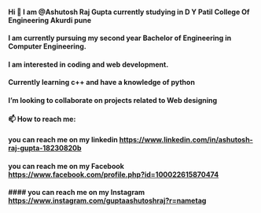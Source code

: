  #### Hi  👋  I am @Ashutosh Raj Gupta currently studying in D Y Patil College Of Engineering Akurdi pune
 #### I am currently pursuing my second  year Bachelor of Engineering in Computer Engineering.
 #### I am interested in coding and web development.
 #### Currently learning c++ and have a knowledge of python
 #### I’m looking to collaborate on projects related to Web designing
 #### 📫 How to reach me:
 #### you can reach me on my linkedin https://www.linkedin.com/in/ashutosh-raj-gupta-18230820b
 #### you can reach me on my Facebook https://www.facebook.com/profile.php?id=100022615870474
 #### #### you can reach me on my Instagram https://www.instagram.com/guptaashutoshraj?r=nametag

<!--
**AshutoshRajGupta/AshutoshRajGupta** is a ✨ _special_ ✨ repository because its `README.md` (this file) appears on your GitHub profile.

Here are some ideas to get you started:

- 🔭 I’m currently working on ...
- 🌱 I’m currently learning ...
- 👯 I’m looking to collaborate on ...
- 🤔 I’m looking for help with ...
- 💬 Ask me about ...
- 📫 How to reach me: ...
- 😄 Pronouns: ...
- ⚡ Fun fact: ...
-->
